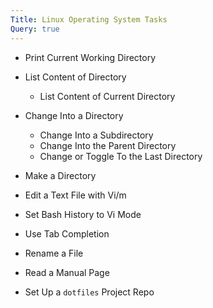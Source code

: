 ```yaml
---
Title: Linux Operating System Tasks
Query: true
---
```


* Print Current Working Directory
* List Content of Directory
    * List Content of Current Directory
* Change Into a Directory
    * Change Into a Subdirectory
    * Change Into the Parent Directory
    * Change or Toggle To the Last Directory
* Make a Directory
* Edit a Text File with Vi/m
* Set Bash History to Vi Mode
* Use Tab Completion
* Rename a File

* Read a Manual Page

* Set Up a `dotfiles` Project Repo
